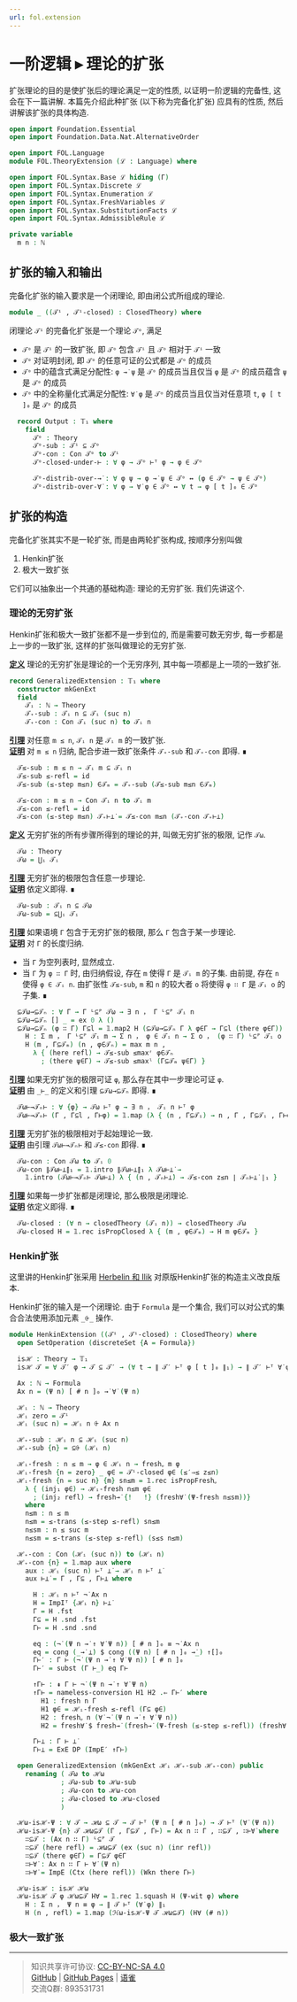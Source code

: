 ```yaml
---
url: fol.extension
---
```


# 一阶逻辑 ▸ 理论的扩张

扩张理论的目的是使扩张后的理论满足一定的性质, 以证明一阶逻辑的完备性, 这会在下一篇讲解. 本篇先介绍此种扩张 (以下称为完备化扩张) 应具有的性质, 然后讲解该扩张的具体构造.

```agda
open import Foundation.Essential
open import Foundation.Data.Nat.AlternativeOrder

open import FOL.Language
module FOL.TheoryExtension (ℒ : Language) where

open import FOL.Syntax.Base ℒ hiding (Γ)
open import FOL.Syntax.Discrete ℒ
open import FOL.Syntax.Enumeration ℒ
open import FOL.Syntax.FreshVariables ℒ
open import FOL.Syntax.SubstitutionFacts ℒ
open import FOL.Syntax.AdmissibleRule ℒ

private variable
  m n : ℕ
```

## 扩张的输入和输出

完备化扩张的输入要求是一个闭理论, 即由闭公式所组成的理论.

```agda
module _ ((𝒯ⁱ , 𝒯ⁱ-closed) : ClosedTheory) where
```

闭理论 `𝒯ⁱ` 的完备化扩张是一个理论 `𝒯ᵒ`, 满足

- `𝒯ᵒ` 是 `𝒯ⁱ` 的一致扩张, 即 `𝒯ᵒ` 包含 `𝒯ⁱ` 且 `𝒯ᵒ` 相对于 `𝒯ⁱ` 一致
- `𝒯ᵒ` 对证明封闭, 即 `𝒯ᵒ` 的任意可证的公式都是 `𝒯ᵒ` 的成员
- `𝒯ᵒ` 中的蕴含式满足分配性: `φ →̇ ψ` 是 `𝒯ᵒ` 的成员当且仅当 `φ` 是 `𝒯ᵒ` 的成员蕴含 `ψ` 是 `𝒯ᵒ` 的成员
- `𝒯ᵒ` 中的全称量化式满足分配性: `∀̇ φ` 是 `𝒯ᵒ` 的成员当且仅当对任意项 `t`, `φ [ t ]₀` 是 `𝒯ᵒ` 的成员

```agda
  record Output : 𝕋₁ where
    field
      𝒯ᵒ : Theory
      𝒯ᵒ-sub : 𝒯ⁱ ⊆ 𝒯ᵒ
      𝒯ᵒ-con : Con 𝒯ᵒ to 𝒯ⁱ
      𝒯ᵒ-closed-under-⊢ : ∀ φ → 𝒯ᵒ ⊢ᵀ φ → φ ∈ 𝒯ᵒ

      𝒯ᵒ-distrib-over-→̇ : ∀ φ ψ → φ →̇ ψ ∈ 𝒯ᵒ ↔ (φ ∈ 𝒯ᵒ → ψ ∈ 𝒯ᵒ)
      𝒯ᵒ-distrib-over-∀̇ : ∀ φ → ∀̇ φ ∈ 𝒯ᵒ ↔ ∀ t → φ [ t ]₀ ∈ 𝒯ᵒ
```

## 扩张的构造

完备化扩张其实不是一轮扩张, 而是由两轮扩张构成, 按顺序分别叫做

1. Henkin扩张
2. 极大一致扩张

它们可以抽象出一个共通的基础构造: 理论的无穷扩张. 我们先讲这个.

### 理论的无穷扩张

Henkin扩张和极大一致扩张都不是一步到位的, 而是需要可数无穷步, 每一步都是上一步的一致扩张, 这样的扩张叫做理论的无穷扩张.

**<u>定义</u>** 理论的无穷扩张是理论的一个无穷序列, 其中每一项都是上一项的一致扩张.

```agda
record GeneralizedExtension : 𝕋₁ where
  constructor mkGenExt
  field
    𝒯ᵢ : ℕ → Theory
    𝒯₊-sub : 𝒯ᵢ n ⊆ 𝒯ᵢ (suc n)
    𝒯₊-con : Con 𝒯ᵢ (suc n) to 𝒯ᵢ n
```

**<u>引理</u>** 对任意 `m ≤ n`, `𝒯ᵢ n` 是 `𝒯ᵢ m` 的一致扩张.  
**<u>证明</u>** 对 `m ≤ n` 归纳, 配合步进一致扩张条件 `𝒯₊-sub` 和 `𝒯₊-con` 即得. ∎

```agda
  𝒯≤-sub : m ≤ n → 𝒯ᵢ m ⊆ 𝒯ᵢ n
  𝒯≤-sub ≤-refl = id
  𝒯≤-sub (≤-step m≤n) ∈𝒯ₘ = 𝒯₊-sub (𝒯≤-sub m≤n ∈𝒯ₘ)

  𝒯≤-con : m ≤ n → Con 𝒯ᵢ n to 𝒯ᵢ m
  𝒯≤-con ≤-refl = id
  𝒯≤-con (≤-step m≤n) 𝒯₊⊢⊥̇ = 𝒯≤-con m≤n (𝒯₊-con 𝒯₊⊢⊥̇)
```

**<u>定义</u>** 无穷扩张的所有步骤所得到的理论的并, 叫做无穷扩张的极限, 记作 `𝒯ω`.

```agda
  𝒯ω : Theory
  𝒯ω = ⋃ᵢ 𝒯ᵢ
```

**<u>引理</u>** 无穷扩张的极限包含任意一步理论.  
**<u>证明</u>** 依定义即得. ∎

```agda
  𝒯ω-sub : 𝒯ᵢ n ⊆ 𝒯ω
  𝒯ω-sub = ⊆⋃ᵢ 𝒯ᵢ
```

**<u>引理</u>** 如果语境 `Γ` 包含于无穷扩张的极限, 那么 `Γ` 包含于某一步理论.  
**<u>证明</u>** 对 `Γ` 的长度归纳.

- 当 `Γ` 为空列表时, 显然成立.
- 当 `Γ` 为 `φ ∷ Γ` 时, 由归纳假设, 存在 `m` 使得 `Γ` 是 `𝒯ᵢ m` 的子集. 由前提, 存在 `n` 使得 `φ ∈ 𝒯ᵢ n`. 由扩张性 `𝒯≤-sub`, `m` 和 `n` 的较大者 `o` 将使得 `φ ∷ Γ` 是 `𝒯ᵢ o` 的子集. ∎

```agda
  ⊆𝒯ω→⊆𝒯ₙ : ∀ Γ → Γ ᴸ⊆ᴾ 𝒯ω → ∃ n ， Γ ᴸ⊆ᴾ 𝒯ᵢ n
  ⊆𝒯ω→⊆𝒯ₙ [] _ = ex 0 λ ()
  ⊆𝒯ω→⊆𝒯ₙ (φ ∷ Γ) Γ⊆l = 𝟙.map2 H (⊆𝒯ω→⊆𝒯ₙ Γ λ φ∈Γ → Γ⊆l (there φ∈Γ)) (Γ⊆l (here refl)) where
    H : Σ m ， Γ ᴸ⊆ᴾ 𝒯ᵢ m → Σ n ， φ ∈ 𝒯ᵢ n → Σ o ， (φ ∷ Γ) ᴸ⊆ᴾ 𝒯ᵢ o
    H (m , Γ⊆𝒯ₘ) (n , φ∈𝒯ₙ) = max m n ,
      λ { (here refl) → 𝒯≤-sub ≤maxʳ φ∈𝒯ₙ
        ; (there ψ∈Γ) → 𝒯≤-sub ≤maxˡ (Γ⊆𝒯ₘ ψ∈Γ) }
```

**<u>引理</u>** 如果无穷扩张的极限可证 `φ`, 那么存在其中一步理论可证 `φ`.  
**<u>证明</u>** 由 `_⊢_` 的定义和引理 `⊆𝒯ω→⊆𝒯ₙ` 即得. ∎

```agda
  𝒯ω⊢→𝒯ₙ⊢ : ∀ {φ} → 𝒯ω ⊢ᵀ φ → ∃ n ， 𝒯ᵢ n ⊢ᵀ φ
  𝒯ω⊢→𝒯ₙ⊢ (Γ , Γ⊆l , Γ⊢φ) = 𝟙.map (λ { (n , Γ⊆𝒯ᵢ) → n , Γ , Γ⊆𝒯ᵢ , Γ⊢φ }) (⊆𝒯ω→⊆𝒯ₙ Γ Γ⊆l)
```

**<u>引理</u>** 无穷扩张的极限相对于起始理论一致.  
**<u>证明</u>** 由引理 `𝒯ω⊢→𝒯ₙ⊢` 和 `𝒯≤-con` 即得. ∎

```agda
  𝒯ω-con : Con 𝒯ω to 𝒯ᵢ 0
  𝒯ω-con ∥𝒯ω⊢⊥̇∥₁ = 𝟙.intro ∥𝒯ω⊢⊥̇∥₁ λ 𝒯ω⊢⊥̇ →
    𝟙.intro (𝒯ω⊢→𝒯ₙ⊢ 𝒯ω⊢⊥̇) λ { (n , 𝒯ₙ⊢⊥̇) → 𝒯≤-con z≤n ∣ 𝒯ₙ⊢⊥̇ ∣₁ }
```

**<u>引理</u>** 如果每一步扩张都是闭理论, 那么极限是闭理论.  
**<u>证明</u>** 依定义即得. ∎

```agda
  𝒯ω-closed : (∀ n → closedTheory (𝒯ᵢ n)) → closedTheory 𝒯ω
  𝒯ω-closed H = 𝟙.rec isPropClosed λ { (m , φ∈𝒯ₘ) → H m φ∈𝒯ₘ }
```

### Henkin扩张

这里讲的Henkin扩张采用 [Herbelin 和 Ilik](https://pauillac.inria.fr/~herbelin/articles/godel-completeness-draft16.pdf) 对原版Henkin扩张的构造主义改良版本.

Henkin扩张的输入是一个闭理论. 由于 `Formula` 是一个集合, 我们可以对公式的集合合法使用添加元素 `_⨭_` 操作.

```agda
module HenkinExtension ((𝒯ⁱ , 𝒯ⁱ-closed) : ClosedTheory) where
  open SetOperation (discreteSet {A = Formula})
```

```agda
  isℋ : Theory → 𝕋₁
  isℋ 𝒯 = ∀ 𝒯′ φ → 𝒯 ⊆ 𝒯′ → (∀ t → ∥ 𝒯′ ⊢ᵀ φ [ t ]₀ ∥₁) → ∥ 𝒯′ ⊢ᵀ ∀̇ φ ∥₁
```

```agda
  Ax : ℕ → Formula
  Ax n = (Ψ n) [ # n ]₀ →̇ ∀̇ (Ψ n)
```

```agda
  ℋᵢ : ℕ → Theory
  ℋᵢ zero = 𝒯ⁱ
  ℋᵢ (suc n) = ℋᵢ n ⨭ Ax n
```

```agda
  ℋ₊-sub : ℋᵢ n ⊆ ℋᵢ (suc n)
  ℋ₊-sub {n} = ⊆⨭ (ℋᵢ n)
```

```agda
  ℋᵢ-fresh : n ≤ m → φ ∈ ℋᵢ n → freshᵩ m φ
  ℋᵢ-fresh {n = zero} _ φ∈ = 𝒯ⁱ-closed φ∈ (≤′⇒≤ z≤n)
  ℋᵢ-fresh {n = suc n} {m} sn≤m = 𝟙.rec isPropFreshᵩ
    λ { (inj₁ φ∈) → ℋᵢ-fresh n≤m φ∈
      ; (inj₂ refl) → fresh→̇ {!   !} (fresh∀̇ (Ψ-fresh n≤sm))}
    where
    n≤m : n ≤ m
    n≤m = ≤-trans (≤-step ≤-refl) sn≤m
    n≤sm : n ≤ suc m
    n≤sm = ≤-trans (≤-step ≤-refl) (s≤s n≤m)
```

```agda
  ℋ₊-con : Con (ℋᵢ (suc n)) to (ℋᵢ n)
  ℋ₊-con {n} = 𝟙.map aux where
    aux : ℋᵢ (suc n) ⊢ᵀ ⊥̇ → ℋᵢ n ⊢ᵀ ⊥̇
    aux ⊢⊥̇ = Γ , Γ⊆ , Γ⊢⊥ where
```

```agda
      H : ℋᵢ n ⊢ᵀ ¬̇ Ax n
      H = ImpIᵀ {ℋᵢ n} ⊢⊥̇
      Γ = H .fst
      Γ⊆ = H .snd .fst
      Γ⊢ = H .snd .snd
```

```agda
      eq : (¬̇ (Ψ n →̇ ↑ ∀̇ Ψ n)) [ # n ]₀ ≡ ¬̇ Ax n
      eq = cong (_→̇ ⊥̇) $ cong ((Ψ n) [ # n ]₀ →̇_) ↑[]₀
      Γ⊢′ : Γ ⊢ (¬̇ (Ψ n →̇ ↑ ∀̇ Ψ n)) [ # n ]₀
      Γ⊢′ = subst (Γ ⊢_) eq Γ⊢
```

```agda
      ↑Γ⊢ : ⇞ Γ ⊢ ¬̇ (Ψ n →̇ ↑ ∀̇ Ψ n)
      ↑Γ⊢ = nameless-conversion H1 H2 .⇐ Γ⊢′ where
        H1 : fresh n Γ
        H1 φ∈ = ℋᵢ-fresh ≤-refl (Γ⊆ φ∈)
        H2 : freshᵩ n (∀̇ ¬̇ (Ψ n →̇ ↑ ∀̇ Ψ n))
        H2 = fresh∀̇ $ fresh→̇ (fresh→̇ (Ψ-fresh (≤-step ≤-refl)) (fresh∀̇ {!   !})) fresh⊥̇
```

```agda
      Γ⊢⊥ : Γ ⊢ ⊥̇
      Γ⊢⊥ = ExE DP (ImpE′ ↑Γ⊢)
```

```agda
  open GeneralizedExtension (mkGenExt ℋᵢ ℋ₊-sub ℋ₊-con) public
    renaming ( 𝒯ω to ℋω
             ; 𝒯ω-sub to ℋω-sub
             ; 𝒯ω-con to ℋω-con
             ; 𝒯ω-closed to ℋω-closed
             )
```

```agda
  ℋω-isℋ-Ψ : ∀ 𝒯 → ℋω ⊆ 𝒯 → 𝒯 ⊢ᵀ (Ψ n [ # n ]₀) → 𝒯 ⊢ᵀ (∀̇ (Ψ n))
  ℋω-isℋ-Ψ {n} 𝒯 ℋω⊆𝒯 (Γ , Γ⊆𝒯 , Γ⊢) = Ax n ∷ Γ , ∷⊆𝒯 , ∷⊢∀̇ where
    ∷⊆𝒯 : (Ax n ∷ Γ) ᴸ⊆ᴾ 𝒯
    ∷⊆𝒯 (here refl) = ℋω⊆𝒯 (ex (suc n) (inr refl))
    ∷⊆𝒯 (there φ∈Γ) = Γ⊆𝒯 φ∈Γ
    ∷⊢∀̇ : Ax n ∷ Γ ⊢ ∀̇ (Ψ n)
    ∷⊢∀̇ = ImpE (Ctx (here refl)) (Wkn there Γ⊢)
```

```agda
  ℋω-isℋ : isℋ ℋω
  ℋω-isℋ 𝒯 φ ℋω⊆𝒯 H∀ = 𝟙.rec 𝟙.squash H (Ψ-wit φ) where
    H : Σ n ， Ψ n ≡ φ → ∥ 𝒯 ⊢ᵀ (∀̇ φ) ∥₁
    H (n , refl) = 𝟙.map (ℋω-isℋ-Ψ 𝒯 ℋω⊆𝒯) (H∀ (# n))
```

### 极大一致扩张

---
> 知识共享许可协议: [CC-BY-NC-SA 4.0](https://creativecommons.org/licenses/by-nc-sa/4.0/deed.zh)  
> [GitHub](https://github.com/choukh/MetaLogic/blob/main/src/FOL/TheoryExtension.lagda.md) | [GitHub Pages](https://choukh.github.io/MetaLogic/FOL.TheoryExtension.html) | [语雀](https://www.yuque.com/ocau/metalogic/fol.extension)  
> 交流Q群: 893531731
